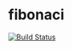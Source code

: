 # fibonaci

[![Build Status](http://localhost:8080/buildStatus/icon?job=fibonaci-pipeline)](http://localhost:8080/job/fibonaci-pipeline/)

